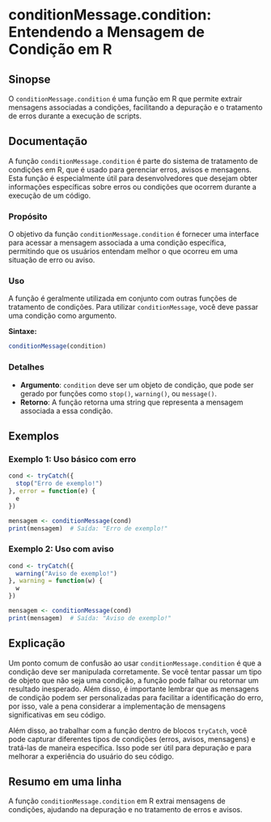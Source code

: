 <!--
Meta Description: # conditionMessage.condition: Entendendo a Mensagem de Condição em R ## Sinopse O `conditionMessage.condition` é uma função em R que permite extrair m...
Meta Keywords: que, conditionmessage, função, condition, condição
-->

# conditionMessage.condition: Entendendo a Mensagem de Condição em R

## Sinopse
O `conditionMessage.condition` é uma função em R que permite extrair mensagens associadas a condições, facilitando a depuração e o tratamento de erros durante a execução de scripts.

## Documentação
A função `conditionMessage.condition` é parte do sistema de tratamento de condições em R, que é usado para gerenciar erros, avisos e mensagens. Esta função é especialmente útil para desenvolvedores que desejam obter informações específicas sobre erros ou condições que ocorrem durante a execução de um código.

### Propósito
O objetivo da função `conditionMessage.condition` é fornecer uma interface para acessar a mensagem associada a uma condição específica, permitindo que os usuários entendam melhor o que ocorreu em uma situação de erro ou aviso.

### Uso
A função é geralmente utilizada em conjunto com outras funções de tratamento de condições. Para utilizar `conditionMessage`, você deve passar uma condição como argumento.

**Sintaxe:**
```R
conditionMessage(condition)
```

### Detalhes
- **Argumento**: `condition` deve ser um objeto de condição, que pode ser gerado por funções como `stop()`, `warning()`, ou `message()`.
- **Retorno**: A função retorna uma string que representa a mensagem associada a essa condição.

## Exemplos

### Exemplo 1: Uso básico com erro
```R
cond <- tryCatch({
  stop("Erro de exemplo!")
}, error = function(e) {
  e
})

mensagem <- conditionMessage(cond)
print(mensagem)  # Saída: "Erro de exemplo!"
```

### Exemplo 2: Uso com aviso
```R
cond <- tryCatch({
  warning("Aviso de exemplo!")
}, warning = function(w) {
  w
})

mensagem <- conditionMessage(cond)
print(mensagem)  # Saída: "Aviso de exemplo!"
```

## Explicação
Um ponto comum de confusão ao usar `conditionMessage.condition` é que a condição deve ser manipulada corretamente. Se você tentar passar um tipo de objeto que não seja uma condição, a função pode falhar ou retornar um resultado inesperado. Além disso, é importante lembrar que as mensagens de condição podem ser personalizadas para facilitar a identificação do erro, por isso, vale a pena considerar a implementação de mensagens significativas em seu código.

Além disso, ao trabalhar com a função dentro de blocos `tryCatch`, você pode capturar diferentes tipos de condições (erros, avisos, mensagens) e tratá-las de maneira específica. Isso pode ser útil para depuração e para melhorar a experiência do usuário do seu código.

## Resumo em uma linha
A função `conditionMessage.condition` em R extrai mensagens de condições, ajudando na depuração e no tratamento de erros e avisos.